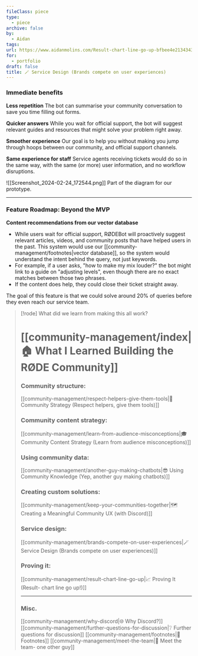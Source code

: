 ```yaml
---
fileClass: piece
type:
  - piece
archive: false
by:
  - Aidan
tags: 
url: https://www.aidanmolins.com/Result-chart-line-go-up-bfbee4e21343433ebd28f82864e2f353
for:
  - portfolio
draft: false
title: 🪄 Service Design (Brands compete on user experiences)
---
```


### Immediate benefits

**Less repetition**
The bot can summarise your community conversation to save you time filling out forms.

**Quicker answers**
While you wait for official support, the bot will suggest relevant guides and resources that might solve your problem right away.

**Smoother experience**
Our goal is to help you without making you jump through hoops between our community, and official support channels.

**Same experience for staff**
Service agents receiving tickets would do so in the same way, with the same (or more) user information, and no workflow disruptions.

![[Screenshot_2024-02-24_172544.png]]
Part of the diagram for our prototype.

---

### Feature Roadmap: Beyond the MVP

**Content recommendations from our vector database**
- While users wait for official support, RØDEBot will proactively suggest relevant articles, videos, and community posts that have helped users in the past. This system would use our [[community-management/footnotes|vector database]], so the system would understand the intent behind the query, not just keywords.
- For example, if a user asks, "how to make my mix louder?" the bot might link to a guide on "adjusting levels", even though there are no exact matches between those two phrases.
- If the content does help, they could close their ticket straight away.

The goal of this feature is that we could solve around 20% of queries before they even reach our service team.

> [!rode] What did we learn from making this all work?
> # [[community-management/index|🏠 What I Learned Building the RØDE Community]]
> 
> ### Community structure:
> [[community-management/respect-helpers-give-them-tools|💜 Community Strategy (Respect helpers, give them tools)]]
> 
> ### Community content strategy:
> [[community-management/learn-from-audience-misconceptions|🎓 Community Content Strategy (Learn from audience misconceptions)]]
> 
> ### Using community data:
> [[community-management/another-guy-making-chatbots|😎 Using Community Knowledge (Yep, another guy making chatbots)]]
> 
> ### Creating custom solutions:
> [[community-management/keep-your-communities-together|🗺️ Creating a Meaningful Community UX (with Discord)]]
> 
> ### Service design:
> [[community-management/brands-compete-on-user-experiences|🪄 Service Design (Brands compete on user experiences)]]
> 
> ### Proving it:
> [[community-management/result-chart-line-go-up|📈 Proving It (Result- chart line go up!)]]
> 
> ---
> 
> ### Misc.
> [[community-management/why-discord|🌐 Why Discord?]]
> [[community-management/further-questions-for-discussion|❔ Further questions for discussion]]
> [[community-management/footnotes|📜 Footnotes]]
> [[community-management/meet-the-team|👋 Meet the team- one other guy]]